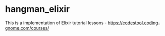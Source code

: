 # hangman_elixir
This is a implementation of Elixir tutorial lessons - https://codestool.coding-gnome.com/courses/
